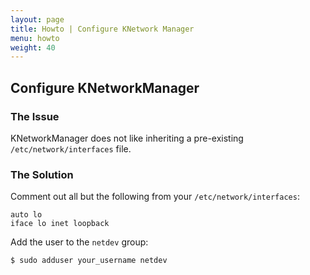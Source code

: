 ```yaml
---
layout: page
title: Howto | Configure KNetwork Manager
menu: howto
weight: 40
---
```


## Configure KNetworkManager

### The Issue

KNetworkManager does not like inheriting a pre-existing `/etc/network/interfaces` file.

### The Solution

Comment out all but the following from your `/etc/network/interfaces`:

    auto lo
    iface lo inet loopback

Add the user to the `netdev` group:

    $ sudo adduser your_username netdev

